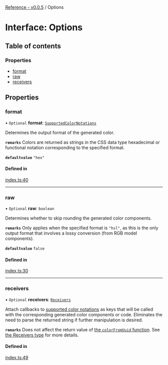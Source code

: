 [Reference - v0.0.5](../README.md) / Options

# Interface: Options

## Table of contents

### Properties

- [format](Options.md#format)
- [raw](Options.md#raw)
- [receivers](Options.md#receivers)

## Properties

### format

• `Optional` **format**: [`SupportedColorNotations`](../modules/internal_.md#supportedcolornotations)

Determines the output format of the generated color.

**`remarks`**
Colors are returned as strings in the CSS <color> data type hexadecimal or functional notation corresponding to the specified format.

**`defaultvalue`** `"hex"`

#### Defined in

[index.ts:40](https://github.com/loucadufault/uuid-color/blob/2177a9e/src/index.ts#L40)

___

### raw

• `Optional` **raw**: `boolean`

Determines whether to skip rounding the generated color components.

**`remarks`**
Only applies when the specified format is `"hsl"`, as this is the only output format that involves a lossy conversion (from RGB model components).

**`defaultvalue`** `false`

#### Defined in

[index.ts:30](https://github.com/loucadufault/uuid-color/blob/2177a9e/src/index.ts#L30)

___

### receivers

• `Optional` **receivers**: [`Receivers`](../modules/internal_.md#receivers)

Attach callbacks to [supported color notations](../modules/internal_.md#supportedcolornotations) as keys that will be called with the corresponding generated color components or code. Eliminates the need to parse the returned string if further manipulation is desired.

**`remarks`**
Does not affect the return value of [the `colorFromUuid` function](../README.md#colorfromuuid).
See [the Receivers type](../modules/internal_.md#receivers) for more details.

#### Defined in

[index.ts:49](https://github.com/loucadufault/uuid-color/blob/2177a9e/src/index.ts#L49)
